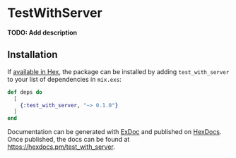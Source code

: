 # TestWithServer

**TODO: Add description**

## Installation

If [available in Hex](https://hex.pm/docs/publish), the package can be installed
by adding `test_with_server` to your list of dependencies in `mix.exs`:

```elixir
def deps do
  [
    {:test_with_server, "~> 0.1.0"}
  ]
end
```

Documentation can be generated with [ExDoc](https://github.com/elixir-lang/ex_doc)
and published on [HexDocs](https://hexdocs.pm). Once published, the docs can
be found at <https://hexdocs.pm/test_with_server>.

